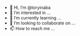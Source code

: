 - 👋 Hi, I’m @toryinaba
- 👀 I’m interested in ...
- 🌱 I’m currently learning ...
- 💞️ I’m looking to collaborate on ...
- 📫 How to reach me ...

<!---
toryinaba/toryinaba is a ✨ special ✨ repository because its `README.md` (this file) appears on your GitHub profile.
You can click the Preview link to take a look at your changes.
--->

